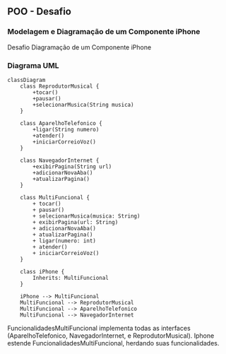 ## POO - Desafio

### Modelagem e Diagramação de um Componente iPhone

Desafio Diagramação de um Componente iPhone

### Diagrama UML
```mermaid
classDiagram
    class ReprodutorMusical {
        +tocar()
        +pausar()
        +selecionarMusica(String musica)
    }

    class AparelhoTelefonico {
        +ligar(String numero)
        +atender()
        +iniciarCorreioVoz()
    }

    class NavegadorInternet {
        +exibirPagina(String url)
        +adicionarNovaAba()
        +atualizarPagina()
    }

    class MultiFuncional {
        + tocar()
        + pausar()
        + selecionarMusica(musica: String)
        + exibirPagina(url: String)   
        + adicionarNovaAba()   
        + atualizarPagina()    
        + ligar(numero: int)    
        + atender()      
        + iniciarCorreioVoz()
    }

    class iPhone {
        Inherits: MultiFuncional
    }

    iPhone --> MultiFuncional
    MultiFuncional --> ReprodutorMusical
    MultiFuncional --> AparelhoTelefonico
    MultiFuncional --> NavegadorInternet
```

FuncionalidadesMultiFuncional implementa todas as interfaces (AparelhoTelefonico, NavegadorInternet, e ReprodutorMusical).
Iphone estende FuncionalidadesMultiFuncional, herdando suas funcionalidades.
